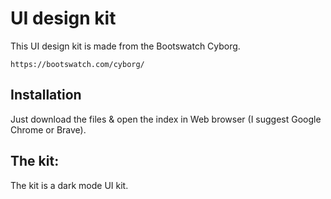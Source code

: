# UI design kit

<p>This UI design kit is made from the Bootswatch Cyborg.</p>

```url
https://bootswatch.com/cyborg/
```

## Installation

<p>Just download the files & open the index in Web browser (I suggest Google Chrome or Brave).</p>

## The kit:

<p>The kit is a dark mode UI kit.</p>

